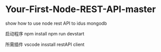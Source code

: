 # Your-First-Node-REST-API-master
show how to use node rest API to idus mongodb

启动程序
npm install
npm run devstart


所需插件
vscode insstall restAPI client

